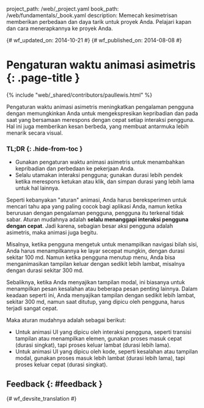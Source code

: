 project_path: /web/_project.yaml book_path: /web/fundamentals/_book.yaml description: Memecah kesimetrisan memberikan perbedaan dan daya tarik untuk proyek Anda. Pelajari kapan dan cara menerapkannya ke proyek Anda.

{# wf_updated_on: 2014-10-21 #} {# wf_published_on: 2014-08-08 #}

# Pengaturan waktu animasi asimetris {: .page-title }

{% include "web/_shared/contributors/paullewis.html" %}

Pengaturan waktu animasi asimetris meningkatkan pengalaman pengguna dengan memungkinkan Anda untuk mengekspresikan kepribadian dan pada saat yang bersamaan merespons dengan cepat setiap interaksi pengguna. Hal ini juga memberikan kesan berbeda, yang membuat antarmuka lebih menarik secara visual.

### TL;DR {: .hide-from-toc }

* Gunakan pengaturan waktu animasi asimetris untuk menambahkan kepribadian dan perbedaan ke pekerjaan Anda.
* Selalu utamakan interaksi pengguna; gunakan durasi lebih pendek ketika merespons ketukan atau klik, dan simpan durasi yang lebih lama untuk hal lainnya.

Seperti kebanyakan "aturan" animasi, Anda harus bereksperimen untuk mencari tahu apa yang paling cocok bagi aplikasi Anda, namun ketika berurusan dengan pengalaman pengguna, pengguna itu terkenal tidak sabar. Aturan mudahnya adalah **selalu menanggapi interaksi pengguna dengan cepat**. Jadi karena, sebagian besar aksi pengguna adalah asimetris, maka animasi juga begitu.

Misalnya, ketika pengguna mengetuk untuk menampilkan navigasi bilah sisi, Anda harus menampilkannya ke layar secepat mungkin, dengan durasi sekitar 100 md. Namun ketika pengguna menutup menu, Anda bisa menganimasikan tampilan keluar dengan sedikit lebih lambat, misalnya dengan durasi sekitar 300 md.

Sebaliknya, ketika Anda menyajikan tampilan modal, ini biasanya untuk menampilkan pesan kesalahan atau beberapa pesan penting lainnya. Dalam keadaan seperti ini, Anda menyajikan tampilan dengan sedikit lebih lambat, sekitar 300 md, namun saat ditutup, yang dipicu oleh pengguna, harus terjadi sangat cepat.

Maka aturan mudahnya adalah sebagai berikut:

* Untuk animasi UI yang dipicu oleh interaksi pengguna, seperti transisi tampilan atau menampilkan elemen, gunakan proses masuk cepat (durasi singkat), tapi proses keluar lambat (durasi lebih lama).
* Untuk animasi UI yang dipicu oleh kode, seperti kesalahan atau tampilan modal, gunakan proses masuk lebih lambat (durasi lebih lama), tapi proses keluar cepat (durasi singkat).

## Feedback {: #feedback }

{# wf_devsite_translation #}